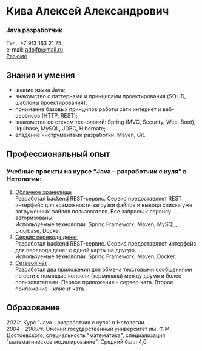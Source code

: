 # Кива Алексей Александрович
### Java разработчик
Тел.: +7 913 163 21 75  
e-mail: adolfp@mail.ru  
[Резюме](Кива%20Алексей%20Александрович.docx)


## Знания и умения
* знание языка Java;
* знакомство с паттернами и принципами проектирования (SOLID, шаблоны проектирования);
* понимание базовых принципов работы сети интернет и веб-сервисов (HTTP, REST);
* знакомство со стеком технологий: Spring (MVC, Security, Web, Boot), liquibase, MySQL, JDBC,
  Hibernate;
* владение инструментами разработки: Maven, Git.

## Профессиональный опыт
### Учебные проекты на курсе “Java – разработчик с нуля” в Нетологии:
1. [Облачное хранилище](https://github.com/GitAleksei/cloud-service-backend)  
Разработал backend REST-сервис. Сервис предоставляет REST интерфейс для возможности загрузки файлов
и вывода списка уже загруженных файлов пользователя. Все запросы к сервису авторизованы.  
Используемые технологии: Spring Framework, Maven, MySQL, Liquibase, Docker.
2. [Сервис перевода денег](https://github.com/GitAleksei/money_transfer)  
Разработал backend REST-сервис. Сервис предоставляет интерфейс для перевода денег с одной карты
на другую.  
Используемые технологии: Spring Framework, Maven, Docker.
3. [Сетевой чат](https://github.com/GitAleksei/networkchat)  
Разработал два приложения для обмена текстовыми сообщениями по сети с помощью консоли (терминала) между двумя и более пользователями. Первое приложение - сервер чата. Второе приложение - клиент чата.

## Образование
*2021г.* Курс "Java - разработчик с нуля" в Нетологии.  
*2004 - 2009гг.* Омский государственный университет им. Ф.М. Достоевского, специальность 
"математика", специализация "математическое моделирование". Средний балл 4,0.